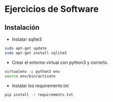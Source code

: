 # Ejercicios de Software

## Instalación
- Instalar sqlite3
```bash
sudo apt-get update
sudo apt-get install sqlite3
```
- Crear el entorno virtual con python3 y correrlo.
```bash
virtualenv -p python3 env
source env/bin/activate
```
- Instalar los requirements.txt
```bash
pip install -r requirements.txt
```
